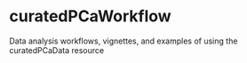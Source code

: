 # curatedPCaWorkflow
Data analysis workflows, vignettes, and examples of using the curatedPCaData resource
